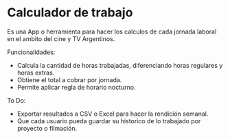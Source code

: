 # Calculador de trabajo
Es una App o herramienta para hacer los calculos de cada jornada laboral en el ambito del cine y TV Argentinos.

Funcionalidades:
- Calcula la cantidad de horas trabajadas, diferenciando horas regulares y horas extras.
- Obtiene el total a cobrar por jornada.
- Permite aplicar regla de horario nocturno.


To Do:
- Exportar resultados a CSV o Excel para hacer la rendición semanal.
- Que cada usuario pueda guardar su historico de lo trabajado por proyecto o filmación.
